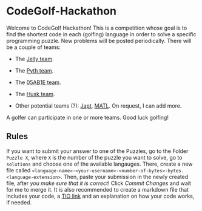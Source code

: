 # CodeGolf-Hackathon

Welcome to CodeGolf Hackathon! This is a competition whose goal is to find the shortest code in each (golfing) language in order to solve a specific programming puzzle. New problems will be posted periodically. There will be a couple of teams:

 - The [Jelly team](https://github.com/DennisMitchell/jelly).
 
 - The [Pyth team](https://github.com/isaacg1/pyth).
 
 - The [05AB1E team](https://github.com/Adriandmen/05AB1E).
 
 - The [Husk team](https://github.com/barbuz/Husk).
 
 - Other potential teams (?): [Japt](https://github.com/ETHproductions/japt/), [MATL](https://github.com/lmendo/MATL). On request, I can add more.

A golfer can participate in one or more teams. Good luck golfing!

## Rules

If you want to submit your answer to one of the Puzzles, go to the Folder `Puzzle X`, where `X` is the number of the puzzle you want to solve, go to `solutions` and choose one of the available langauges. There, create a new file called `<language-name>-<your-username>-<number-of-bytes>-bytes.<language-extension>`. Then, paste your submission in the newly created file, after *you make sure that it is correct*! Click *Commit Changes* and wait for me to merge it. It is also recommended to create a markdown file that includes your code, a [TIO link](https://tio.run) and an explanation on how your code works, if needed.
